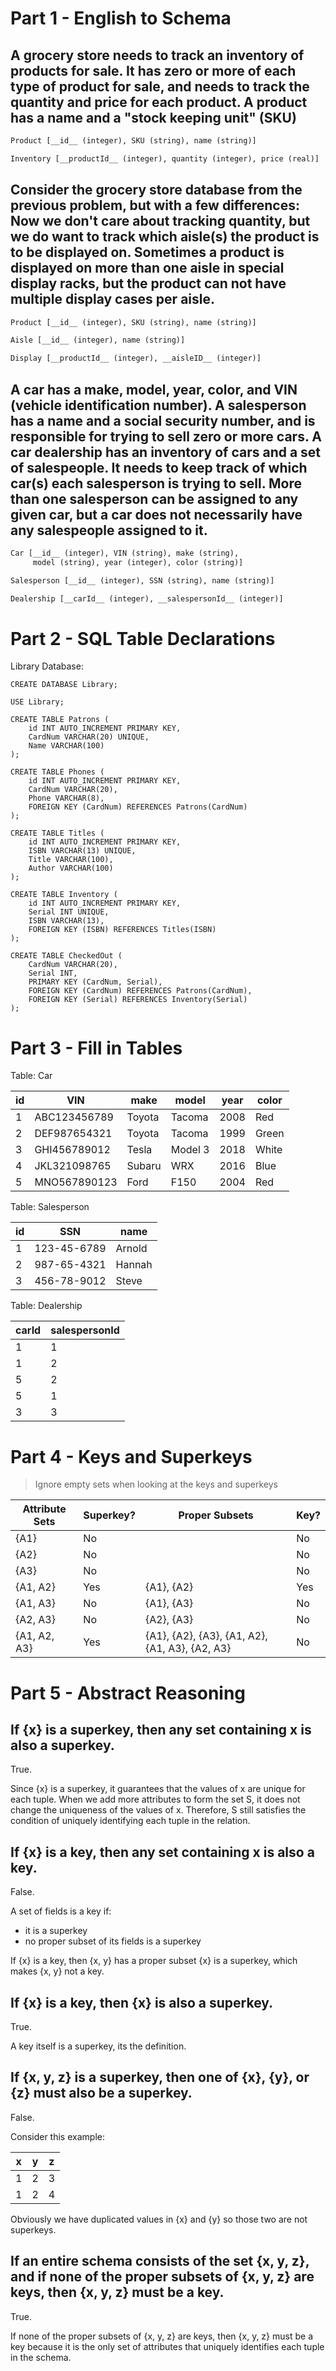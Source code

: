 
# Part 1 - English to Schema

## A grocery store needs to track an inventory of products for sale. It has zero or more of each type of product for sale, and needs to track the quantity and price for each product. A product has a name and a "stock keeping unit" (SKU)

```txt
Product [__id__ (integer), SKU (string), name (string)]

Inventory [__productId__ (integer), quantity (integer), price (real)]
```

## Consider the grocery store database from the previous problem, but with a few differences: Now we don't care about tracking quantity, but we do want to track which aisle(s) the product is to be displayed on. Sometimes a product is displayed on more than one aisle in special display racks, but the product can not have multiple display cases per aisle. 

```txt
Product [__id__ (integer), SKU (string), name (string)]

Aisle [__id__ (integer), name (string)]

Display [__productId__ (integer), __aisleID__ (integer)]
```

## A car has a make, model, year, color, and VIN (vehicle identification number). A salesperson has a name and a social security number, and is responsible for trying to sell zero or more cars. A car dealership has an inventory of cars and a set of salespeople. It needs to keep track of which car(s) each salesperson is trying to sell. More than one salesperson can be assigned to any given car, but a car does not necessarily have any salespeople assigned to it.

```txt
Car [__id__ (integer), VIN (string), make (string), 
     model (string), year (integer), color (string)]

Salesperson [__id__ (integer), SSN (string), name (string)]

Dealership [__carId__ (integer), __salespersonId__ (integer)]
```

# Part 2 - SQL Table Declarations

Library Database:

```mysql
CREATE DATABASE Library;

USE Library;

CREATE TABLE Patrons (
    id INT AUTO_INCREMENT PRIMARY KEY,
    CardNum VARCHAR(20) UNIQUE,
    Name VARCHAR(100)
);

CREATE TABLE Phones (
    id INT AUTO_INCREMENT PRIMARY KEY,
    CardNum VARCHAR(20),
    Phone VARCHAR(8),
    FOREIGN KEY (CardNum) REFERENCES Patrons(CardNum)
);

CREATE TABLE Titles (
    id INT AUTO_INCREMENT PRIMARY KEY,
    ISBN VARCHAR(13) UNIQUE,
    Title VARCHAR(100),
    Author VARCHAR(100)
);

CREATE TABLE Inventory (
    id INT AUTO_INCREMENT PRIMARY KEY,
    Serial INT UNIQUE,
    ISBN VARCHAR(13),
    FOREIGN KEY (ISBN) REFERENCES Titles(ISBN)
);

CREATE TABLE CheckedOut (
    CardNum VARCHAR(20),
    Serial INT,
    PRIMARY KEY (CardNum, Serial),
    FOREIGN KEY (CardNum) REFERENCES Patrons(CardNum),
    FOREIGN KEY (Serial) REFERENCES Inventory(Serial)
);
```

# Part 3 - Fill in Tables


Table: Car

| id | VIN            | make    | model | year | color |
|----|----------------|---------|-------|------|-------|
| 1  | ABC123456789   | Toyota  | Tacoma| 2008 | Red   |
| 2  | DEF987654321   | Toyota  | Tacoma| 1999 | Green |
| 3  | GHI456789012   | Tesla   | Model 3| 2018 | White |
| 4  | JKL321098765   | Subaru  | WRX   | 2016 | Blue  |
| 5  | MNO567890123   | Ford    | F150  | 2004 | Red   |

Table: Salesperson

| id | SSN            | name   |
|----|----------------|--------|
| 1  | 123-45-6789    | Arnold |
| 2  | 987-65-4321    | Hannah |
| 3  | 456-78-9012    | Steve  |

Table: Dealership

| carId | salespersonId |
|-------|---------------|
| 1     | 1             |
| 1     | 2             |
| 5     | 2             |
| 5     | 1             |
| 3     | 3             |

# Part 4 - Keys and Superkeys

> Ignore empty sets when looking at the keys and superkeys

Attribute Sets   | Superkey? | Proper Subsets | Key?
---------------- | --------- | -------------- | ------
{A1}             | No        |              | No
{A2}             | No        |              | No
{A3}             | No        |              | No
{A1, A2}         | Yes       | {A1}, {A2}     | Yes
{A1, A3}         | No        | {A1}, {A3}     | No
{A2, A3}         | No        | {A2}, {A3}     | No
{A1, A2, A3}     | Yes       | {A1}, {A2}, {A3}, {A1, A2}, {A1, A3}, {A2, A3} | No

# Part 5 - Abstract Reasoning

## If {x} is a superkey, then any set containing x is also a superkey.

True.

Since {x} is a superkey, it guarantees that the values of x are unique for each tuple. When we add more attributes to form the set S, it does not change the uniqueness of the values of x. Therefore, S still satisfies the condition of uniquely identifying each tuple in the relation.

## If {x} is a key, then any set containing x is also a key.

False.

A set of fields is a key if:

- it is a superkey
- no proper subset of its fields is a superkey

If {x} is a key, then {x, y} has a proper subset {x} is a superkey, which makes {x, y} not a key.

## If {x} is a key, then {x} is also a superkey.

True.

A key itself is a superkey, its the definition.

## If {x, y, z} is a superkey, then one of {x}, {y}, or {z} must also be a superkey.

False.

Consider this example:

| x | y | z |
|---|---|---|
| 1 | 2 | 3 |
| 1 | 2 | 4 |

Obviously we have duplicated values in {x} and {y} so those two are not superkeys.


## If an entire schema consists of the set {x, y, z}, and if none of the proper subsets of {x, y, z} are keys, then {x, y, z} must be a key.

True.

If none of the proper subsets of {x, y, z} are keys, then {x, y, z} must be a key because it is the only set of attributes that uniquely identifies each tuple in the schema.


